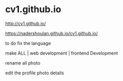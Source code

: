 # cv1.github.io

http://cv1.github.io/


https://nadershoulan.github.io/cv1.github.io/

to do fix the language 


make ALL | web development | frontend Development 

rename all photo

edit the profile photo details



